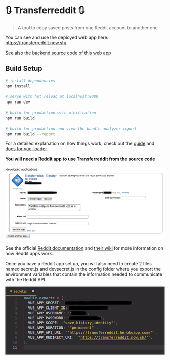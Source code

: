 # 🔃 Transferreddit 🔃

> A tool to copy saved posts from one Reddit account to another one

You can see and use the deployed web app here: https://transferreddit.now.sh/

See also the [backend source code of this web app](https://github.com/samlamar/transferreddit-server)


## Build Setup

``` bash
# install dependencies
npm install

# serve with hot reload at localhost:8080
npm run dev

# build for production with minification
npm run build

# build for production and view the bundle analyzer report
npm run build --report
```

For a detailed explanation on how things work, check out the [guide](http://vuejs-templates.github.io/webpack/) and [docs for vue-loader](http://vuejs.github.io/vue-loader).

**You will need a Reddit app to use Transferreddit from the source code**

![reddit app setup](/res/appsetup.png)

See the official [Reddit documentation](https://www.reddit.com/dev/api) and [their wiki](https://github.com/reddit-archive/reddit/wiki/API) for more information on how Reddit apps work.

Once you have a Reddit app set up, you will also need to create 2 files named secret.js and devsecret.js in the config folder where you export the environment variables that contain the information needed to communicate with the Reddit API.

![env vars](/res/envvars.png)


